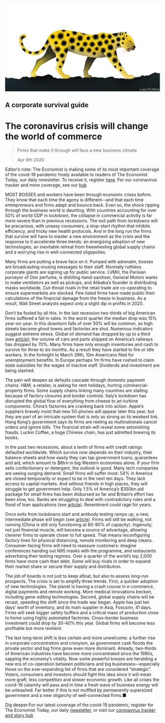 ![](./images/20200411_LDD001_1.jpg)

## A corporate survival guide

# The coronavirus crisis will change the world of commerce

> Firms that make it through will face a new business climate

> Apr 8th 2020

Editor’s note: The Economist is making some of its most important coverage of the covid-19 pandemic freely available to readers of The Economist Today, our daily newsletter. To receive it, register [here](https://www.economist.com//newslettersignup). For our coronavirus tracker and more coverage, see our [hub](https://www.economist.com//coronavirus)

MOST BOSSES and workers have been through economic crises before. They know that each time the agony is different—and that each time entrepreneurs and firms adapt and bounce back. Even so, the shock ripping through the business world is daunting. With countries accounting for over 50% of world GDP in lockdown, the collapse in commercial activity is far more severe than in previous recessions. The exit path from lockdowns will be precarious, with uneasy consumers, a stop-start rhythm that inhibits efficiency, and tricky new health protocols. And in the long run the firms that survive will have to master a new environment as the crisis and the response to it accelerate three trends: an energising adoption of new technologies, an inevitable retreat from freewheeling global supply chains and a worrying rise in well-connected oligopolies.

Many firms are putting a brave face on it. Pumped with adrenalin, bosses are broadcasting rousing messages to their staff. Normally ruthless corporate giants are signing up for public service. LVMH, the Parisian purveyor of Dior perfume, is distilling hand-sanitiser, General Motors wants to make ventilators as well as pickups, and Alibaba’s founder is distributing masks worldwide. Cut-throat rivals in the retail trade are co-operating to ensure supermarkets are stocked. Few listed firms have made public their calculations of the financial damage from the freeze in business. As a result, Wall Street analysts expect only a slight dip in profits in 2020.



Don’t be fooled by all this. In the last recession two-thirds of big American firms suffered a fall in sales. In the worst quarter the median drop was 15% year-on-year. In this downturn falls of over 50% will be common, as high streets become ghost towns and factories are shut. Numerous indicators suggest extreme stress. Global oil demand has dropped by up to a third (see [article](https://www.economist.com//briefing/2020/04/08/an-unprecedented-plunge-in-oil-demand-will-turn-the-industry-upside-down)); the volume of cars and parts shipped on America’s railways has dropped by 70%. Many firms have only enough inventories and cash to survive for three to six months. As a result they have started to fire or idle workers. In the fortnight to March 28th, 10m Americans filed for unemployment benefits. In Europe perhaps 1m firms have rushed to claim state subsidies for the wages of inactive staff. Dividends and investment are being slashed.

The pain will deepen as defaults cascade through domestic payment chains. H&M, a retailer, is asking for rent holidays, hurting commercial-property firms. Some supply chains linking many countries are stalling because of factory closures and border controls. Italy’s lockdown has disrupted the global flow of everything from cheese to jet-turbine components. China’s factories are cranking back into action. Apple’s suppliers bravely insist that new 5G phones will appear later this year, but they are part of an intricate system that is only as strong as its weakest link. Hong Kong’s government says its firms are reeling as multinationals cancel orders and ignore bills. The financial strain will reveal some astonishing frauds. Luckin Coffee, a huge Chinese chain, has just admitted brewing its books.

In the past two recessions, about a tenth of firms with credit ratings defaulted worldwide. Which survive now depends on their industry, their balance-sheets and how easily they can tap government loans, guarantees and aid, which amount to $8trn in big Western economies alone. If your firm sells confectionery or detergent, the outlook is good. Many tech companies are seeing surging demand. Small firms will suffer most: 54% in America are closed temporarily or expect to be in the next ten days. They lack access to capital markets. And without friends in high places, they will struggle to get government help. Only 1.5% of America’s $350bn aid package for small firms has been disbursed so far and Britain’s effort has been slow, too. Banks are struggling to deal with contradictory rules and a flood of loan applications (see [article](https://www.economist.com//finance-and-economics/2020/04/08/how-sick-might-banks-get)). Resentment could rage for years.



Once exits from lockdowns start and antibody testing ramps up, a new, intermediate phase will begin (see [article](https://www.economist.com//briefing/2020/04/07/how-to-reopen-factories-after-covid-19)). Firms will still be walking, not running (China is still only functioning at 80-90% of capacity). Ingenuity, not just financial muscle, will become a source of advantage, allowing cleverer firms to operate closer to full speed. That means reconfiguring factory lines for physical distancing, remote monitoring and deep cleans. Consumer-facing firms will need to reassure customers: imagine conferences handing out N95 masks with the programme, and restaurants advertising their testing regimes. Over a quarter of the world’s top 2,000 firms have more cash than debt. Some will buy rivals in order to expand their market share or secure their supply and distribution.

The job of boards is not just to keep afloat, but also to assess long-run prospects. The crisis is set to amplify three trends. First, a quicker adoption of new technologies. The planet is having a crash course in e-commerce, digital payments and remote working. More medical innovations beckon, including gene-editing technologies. Second, global supply chains will be recast, speeding the shift since the trade war began. Apple has just ten days’ worth of inventory, and its main supplier in Asia, Foxconn, 41 days. Firms will seek bigger safety buffers and a critical mass of production close to home using highly automated factories. Cross-border business investment could drop by 30-40% this year. Global firms will become less profitable but more resilient.

The last long-term shift is less certain and more unwelcome: a further rise in corporate concentration and cronyism, as government cash floods the private sector and big firms grow even more dominant. Already, two-thirds of American industries have become more concentrated since the 1990s, sapping the economy’s vitality. Now some powerful bosses are heralding a new era of co-operation between politicians and big businesses—especially those on the ever-expanding list of firms that are considered “strategic”. Voters, consumers and investors should fight this idea since it will mean more graft, less competition and slower economic growth. Like all crises the covid-19 calamity will pass and in time a fresh wave of business energy will be unleashed. Far better if this is not muffled by permanently supersized government and a new oligarchy of well-connected firms.■

Dig deeper:For our latest coverage of the covid-19 pandemic, register for The Economist Today, our daily [newsletter](https://www.economist.com//newslettersignup), or visit our [coronavirus tracker and story hub](https://www.economist.com//coronavirus)